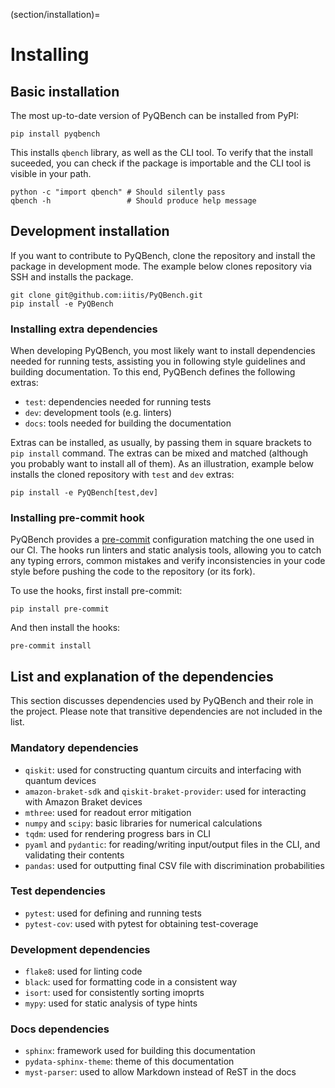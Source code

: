 (section/installation)=

# Installing

## Basic installation

The most up-to-date version of PyQBench can be installed from PyPI:

```shell
pip install pyqbench
```

This installs `qbench` library, as well as the CLI tool. To verify that the install suceeded,
you can check if the package is importable and the CLI tool is visible in your path.

```shell
python -c "import qbench" # Should silently pass
qbench -h                 # Should produce help message
```


## Development installation

If you want to contribute to PyQBench, clone the repository and install the package
in development mode. The example below clones repository via SSH and installs the package.

```shell
git clone git@github.com:iitis/PyQBench.git
pip install -e PyQBench
```

### Installing extra dependencies
When developing PyQBench, you most likely want to install dependencies needed for running
tests, assisting you in following style guidelines and building documentation. To this end,
PyQBench defines the following extras:

- `test`: dependencies needed for running tests
- `dev`: development tools (e.g. linters)
- `docs`: tools needed for building the documentation

Extras can be installed, as usually, by passing them in square brackets to `pip install` command.
The extras can be mixed and matched (although you probably want to install all of them).
As an illustration, example below installs the cloned repository with `test` and `dev` extras:

```shell
pip install -e PyQBench[test,dev]
```

### Installing pre-commit hook

PyQBench provides a [pre-commit](https://pre-commit.com/) configuration matching the one used in our
CI. The hooks run linters and static analysis tools, allowing you to catch any typing errors, common 
mistakes and verify inconsistencies in your code style before pushing the code to the repository (or 
its fork).

To use the hooks, first install pre-commit:

```shell
pip install pre-commit
```

And then install the hooks:

```shell
pre-commit install
```

## List and explanation of the dependencies

This section discusses dependencies used by PyQBench and their role in the project. Please note
that transitive dependencies are not included in the list.

### Mandatory dependencies

- `qiskit`: used for constructing quantum circuits and interfacing with quantum devices
- `amazon-braket-sdk` and `qiskit-braket-provider`: used for interacting with Amazon Braket devices
- `mthree`: used for readout error mitigation
- `numpy` and `scipy`: basic libraries for numerical calculations
- `tqdm`: used for rendering progress bars in CLI
- `pyaml` and `pydantic`: for reading/writing input/output files in the CLI, and validating their
  contents
- `pandas`: used for outputting final CSV file with discrimination probabilities

### Test dependencies

- `pytest`: used for defining and running tests
- `pytest-cov`: used with pytest for obtaining test-coverage

### Development dependencies

- `flake8`: used for linting code
- `black`: used for formatting code in a consistent way
- `isort`: used for consistently sorting imoprts
- `mypy`: used for static analysis of type hints

### Docs dependencies

- `sphinx`: framework used for building this documentation
- `pydata-sphinx-theme`: theme of this documentation
- `myst-parser`: used to allow Markdown instead of ReST in the docs

